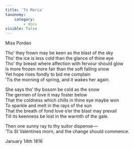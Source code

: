 ```yaml
---
title: 'To Maria'
taxonomy:
    category:
        - docs
visible: false
---
```


<span class="author">Miss Porden</span>

Tho’ they frown may be keen as the blast of the sky  
Tho’ the ice is less cold than the glance of thine eye  
Tho’ thy breast where affection with fervour should glow  
Is more frozen more fair than the soft falling snow  
Yet hope rises fondly to bid me complain  
’Tis the morning of spring, and it wakes her again.

She says tho’ thy bosom be cold as the snow  
The germen of love it may foster below  
That the coldness which chills in thine eye maybe won  
To sparkle and melt in the rays of the sun  
That the breath of fond love o’er the blast may prevail  
Till its keenness be lost in the warmth of the gale.

Then one sunny ray to thy suitor dispense —   
’Tis St Valentines morn, and the change should commence.

January 14th 1816